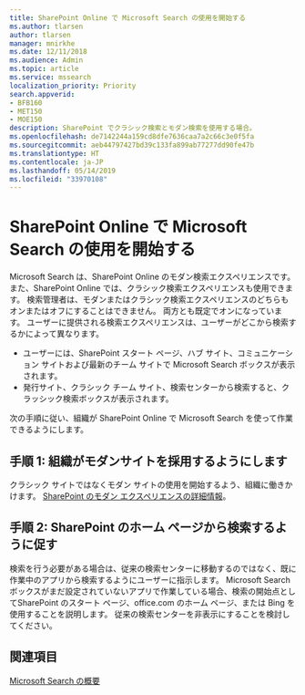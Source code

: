 ```yaml
---
title: SharePoint Online で Microsoft Search の使用を開始する
ms.author: tlarsen
author: tlarsen
manager: mnirkhe
ms.date: 12/11/2018
ms.audience: Admin
ms.topic: article
ms.service: mssearch
localization_priority: Priority
search.appverid:
- BFB160
- MET150
- MOE150
description: SharePoint でクラシック検索とモダン検索を使用する場合。
ms.openlocfilehash: de7142244a159cd8dfe7636caa7a2c66c3e0f5fa
ms.sourcegitcommit: aeb44797427bd39c133fa899ab77277dd90fe47b
ms.translationtype: HT
ms.contentlocale: ja-JP
ms.lasthandoff: 05/14/2019
ms.locfileid: "33970108"
---
```

# <a name="get-started-with-microsoft-search-in-sharepoint-online"></a>SharePoint Online で Microsoft Search の使用を開始する

Microsoft Search は、SharePoint Online のモダン検索エクスペリエンスです。 また、SharePoint Online では、クラシック検索エクスペリエンスも使用できます。 検索管理者は、モダンまたはクラシック検索エクスペリエンスのどちらもオンまたはオフにすることはできません。 両方とも既定でオンになっています。 ユーザーに提供される検索エクスペリエンスは、ユーザーがどこから検索するかによって異なります。

- ユーザーには、SharePoint スタート ページ、ハブ サイト、コミュニケーション サイトおよび最新のチーム サイトで Microsoft Search ボックスが表示されます。 
- 発行サイト、クラシック チーム サイト、検索センターから検索すると、クラッシック検索ボックスが表示されます。

次の手順に従い、組織が SharePoint Online で Microsoft Search を使って作業できるようにします。 
## <a name="step-1-get-your-organization-to-adopt-modern-sites"></a>手順 1: 組織がモダンサイトを採用するようにします 
クラシック サイトではなくモダン サイトの使用を開始するよう、組織に働きかけます。 [SharePoint のモダン エクスペリエンスの詳細情報](https://support.office.com/article/SharePoint-classic-and-modern-experiences-5725c103-505d-4a6e-9350-300d3ec7d73f)。
## <a name="step-2-promote-searching-from-the-sharepoint-home-page"></a>手順 2: SharePoint のホーム ページから検索するように促す 
検索を行う必要がある場合は、従来の検索センターに移動するのではなく、既に作業中のアプリから検索するようにユーザーに指示します。 Microsoft Search ボックスがまだ設定されていないアプリで作業している場合、検索の開始点としてSharePoint のスタート ページ、office.com のホーム ページ、または Bing を使用することを説明します。 従来の検索センターを非表示にすることを検討してください。

## <a name="see-also"></a>関連項目
[Microsoft Search の概要](overview-microsoft-search.md)
